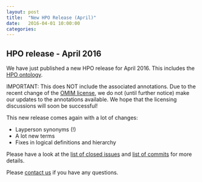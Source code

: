 ```yaml
---
layout: post
title:  "New HPO Release (April)"
date:   2016-04-01 10:00:00
categories: 
---
```


## HPO release - April 2016

We have just published a new HPO release for April 2016. This includes the [HPO ontology](http://compbio.charite.de/jenkins/job/hpo/1699/
). 

IMPORTANT: This does NOT include the associated annotations. Due to the recent change of the [OMIM license](http://omim.org/help/agreement), we do not (until further notice) make
our updates to the annotations available. We hope that the licensing discussions will soon be successful!

This new release comes again with a lot of changes: 

- Layperson synonyms (!)
- A lot new terms
- Fixes in logical definitions and hierarchy

Please have a look at the [list of closed issues](https://github.com/obophenotype/human-phenotype-ontology/issues?utf8=%E2%9C%93&q=is%3Aissue+closed%3A%222016-01-13..2016-04-01%22) and [list of commits](https://github.com/obophenotype/human-phenotype-ontology/compare/master@%7B2016-01-13%7D...master@%7B2016-04-01%7D) for more details.


Please [contact us](/contact.html) if you have any questions.